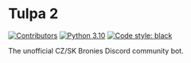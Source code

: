 # Tulpa 2

[![Contributors](https://img.shields.io/github/contributors/fryblik/tulpa2.svg)](https://github.com/fryblik/tulpa2/graphs/contributors)
[![Python 3.10](https://img.shields.io/badge/python-3.10-blue.svg)](https://www.python.org/downloads/release/python-3100/)
[![Code style: black](https://img.shields.io/badge/code%20style-black-000000.svg)](https://github.com/psf/black)

The unofficial CZ/SK Bronies Discord community bot.
